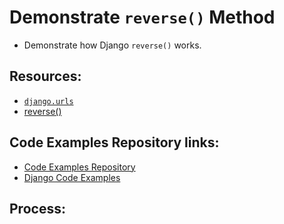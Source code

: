 # Demonstrate `reverse()` Method
* Demonstrate how Django `reverse()` works.

## Resources:
* [`django.urls`](https://docs.djangoproject.com/en/4.0/ref/urlresolvers/#module-django.urls)
* [reverse()](https://docs.djangoproject.com/en/4.0/ref/urlresolvers/#reverse)

## Code Examples Repository links:
* [Code Examples Repository](../../README.md)
* [Django Code Examples](../../django/README.md)

## Process:
